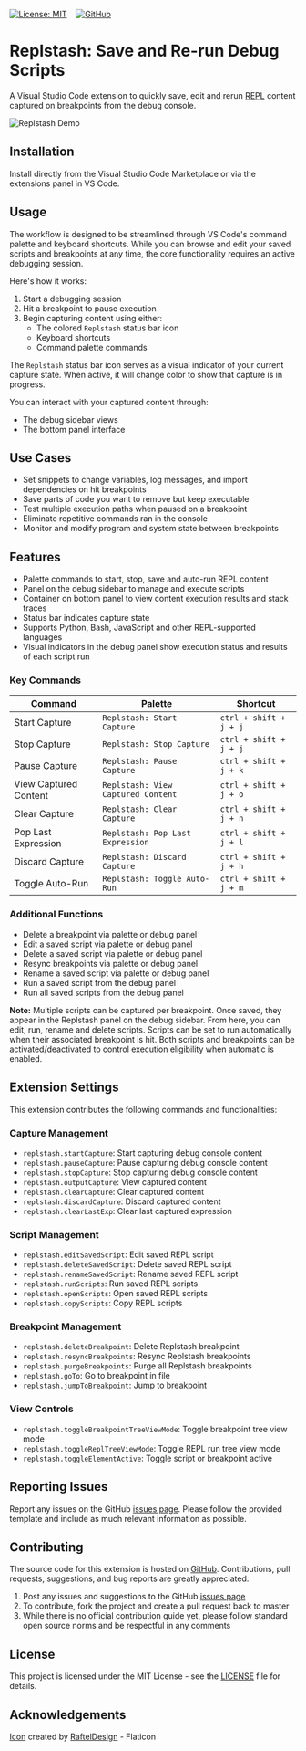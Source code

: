 [![License: MIT](https://img.shields.io/badge/License-MIT-yellow.svg)](https://opensource.org/licenses/MIT)
&nbsp;&nbsp;
[![GitHub](https://img.shields.io/badge/github-%23121011.svg?style=flat&logo=github&logoColor=white)](https://github.com/FelixVaughan/Replstash)

# Replstash: Save and Re-run Debug Scripts

A Visual Studio Code extension to quickly save, edit and rerun [REPL](https://en.wikipedia.org/wiki/Read%E2%80%93eval%E2%80%93print_loop) content captured on breakpoints from the debug console.

![Replstash Demo](images/demo.gif)

## Installation

Install directly from the Visual Studio Code Marketplace or via the extensions panel in VS Code.

## Usage

The workflow is designed to be streamlined through VS Code's command palette and keyboard shortcuts. While you can browse and edit your saved scripts and breakpoints at any time, the core functionality requires an active debugging session.

Here's how it works:

1. Start a debugging session
2. Hit a breakpoint to pause execution
3. Begin capturing content using either:
   - The colored `Replstash` status bar icon
   - Keyboard shortcuts
   - Command palette commands

The `Replstash` status bar icon serves as a visual indicator of your current capture state. When active, it will change color to show that capture is in progress.

You can interact with your captured content through:
- The debug sidebar views
- The bottom panel interface

## Use Cases 

- Set snippets to change variables, log messages, and import dependencies on hit breakpoints
- Save parts of code you want to remove but keep executable
- Test multiple execution paths when paused on a breakpoint
- Eliminate repetitive commands ran in the console
- Monitor and modify program and system state between breakpoints

## Features 

- Palette commands to start, stop, save and auto-run REPL content
- Panel on the debug sidebar to manage and execute scripts
- Container on bottom panel to view content execution results and stack traces
- Status bar indicates capture state
- Supports Python, Bash, JavaScript and other REPL-supported languages
- Visual indicators in the debug panel show execution status and results of each script run

### Key Commands

| Command | Palette | Shortcut |
|---------|---------|----------|
| Start Capture | `Replstash: Start Capture` | `ctrl + shift + j + j` |
| Stop Capture | `Replstash: Stop Capture` | `ctrl + shift + j + j` |
| Pause Capture | `Replstash: Pause Capture` | `ctrl + shift + j + k` |
| View Captured Content | `Replstash: View Captured Content` | `ctrl + shift + j + o` |
| Clear Capture | `Replstash: Clear Capture` | `ctrl + shift + j + n` |
| Pop Last Expression | `Replstash: Pop Last Expression` | `ctrl + shift + j + l` |
| Discard Capture | `Replstash: Discard Capture` | `ctrl + shift + j + h` |
| Toggle Auto-Run | `Replstash: Toggle Auto-Run` | `ctrl + shift + j + m` |

### Additional Functions

- Delete a breakpoint via palette or debug panel
- Edit a saved script via palette or debug panel
- Delete a saved script via palette or debug panel
- Resync breakpoints via palette or debug panel
- Rename a saved script via palette or debug panel
- Run a saved script from the debug panel
- Run all saved scripts from the debug panel

**Note:** Multiple scripts can be captured per breakpoint. Once saved, they appear in the Replstash panel on the debug sidebar. From here, you can edit, run, rename and delete scripts. Scripts can be set to run automatically when their associated breakpoint is hit. Both scripts and breakpoints can be activated/deactivated to control execution eligibility when automatic is enabled.

## Extension Settings

This extension contributes the following commands and functionalities:

### Capture Management
- `replstash.startCapture`: Start capturing debug console content
- `replstash.pauseCapture`: Pause capturing debug console content
- `replstash.stopCapture`: Stop capturing debug console content
- `replstash.outputCapture`: View captured content
- `replstash.clearCapture`: Clear captured content
- `replstash.discardCapture`: Discard captured content
- `replstash.clearLastExp`: Clear last captured expression

### Script Management
- `replstash.editSavedScript`: Edit saved REPL script
- `replstash.deleteSavedScript`: Delete saved REPL script
- `replstash.renameSavedScript`: Rename saved REPL script
- `replstash.runScripts`: Run saved REPL scripts
- `replstash.openScripts`: Open saved REPL scripts
- `replstash.copyScripts`: Copy REPL scripts

### Breakpoint Management
- `replstash.deleteBreakpoint`: Delete Replstash breakpoint
- `replstash.resyncBreakpoints`: Resync Replstash breakpoints
- `replstash.purgeBreakpoints`: Purge all Replstash breakpoints
- `replstash.goTo`: Go to breakpoint in file
- `replstash.jumpToBreakpoint`: Jump to breakpoint

### View Controls
- `replstash.toggleBreakpointTreeViewMode`: Toggle breakpoint tree view mode
- `replstash.toggleReplTreeViewMode`: Toggle REPL run tree view mode
- `replstash.toggleElementActive`: Toggle script or breakpoint active

## Reporting Issues

Report any issues on the GitHub [issues page](https://github.com/FelixVaughan/Replstash/issues). Please follow the provided template and include as much relevant information as possible.

## Contributing

The source code for this extension is hosted on [GitHub](https://github.com/FelixVaughan/Replstash). Contributions, pull requests, suggestions, and bug reports are greatly appreciated.

1. Post any issues and suggestions to the GitHub [issues page](https://github.com/FelixVaughan/Replstash/issues)
2. To contribute, fork the project and create a pull request back to master
3. While there is no official contribution guide yet, please follow standard open source norms and be respectful in any comments

## License

This project is licensed under the MIT License - see the [LICENSE](LICENSE) file for details.

## Acknowledgements

[Icon](https://www.flaticon.com/free-icons/scenario) created by [RaftelDesign](https://www.flaticon.com/authors/rafteldesign) - Flaticon